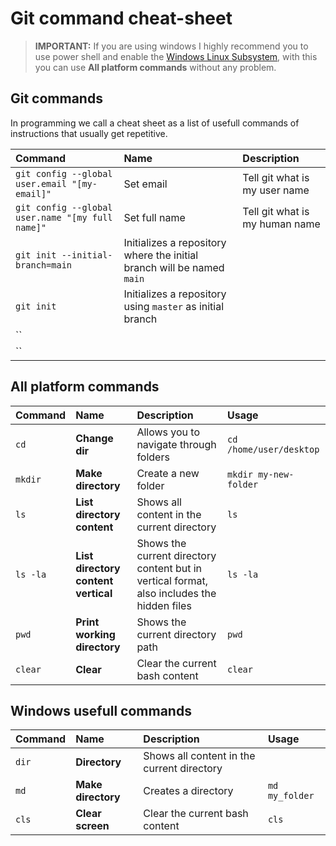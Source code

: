 # Git command cheat-sheet

> **IMPORTANT:** If you are using windows I highly recommend you to use power shell and enable the [Windows Linux Subsystem](https://learn.microsoft.com/en-us/windows/wsl/install), with this you can use **All platform commands** without any problem.

## Git commands
In programming we call a cheat sheet as a list of usefull commands of instructions that usually get repetitive.

| Command | Name | Description |
| :------ | :--- | :--------- |
|  `git config --global user.email "[my-email]"`  |  Set email  | Tell git what is my user name |
|  `git config --global user.name "[my full name]"`  |  Set full name  | Tell git what is my human name |
|  `git init --initial-branch=main`  |  Initializes a repository where the initial branch will be named `main`  |    |
|  `git init`  |  Initializes a repository using `master` as initial branch  |    |
|  ``  |    |    |
|  ``  |    |    |

## All platform commands
| Command | Name | Description | Usage |
| :------ | :--- | :--------- | :------ |
|  `cd`  |  **Change dir**  |  Allows you to navigate through folders  | `cd /home/user/desktop`
|  `mkdir`  |  **Make directory**  |  Create a new folder  | `mkdir my-new-folder` |
|  `ls`  |  **List directory content**  |  Shows all content in the current directory  | `ls` |
|  `ls -la`  |  **List directory content vertical**  |  Shows the current directory content but in vertical format, also includes the hidden files  | `ls -la` |
|  `pwd`  | **Print working directory** | Shows the current directory path | `pwd` |
|  `clear` | **Clear** | Clear the current bash content | `clear` |


## Windows usefull commands
| Command | Name | Description | Usage |
| :------ | :--- | :--------- | :----- |
|  `dir`  | **Directory**   |  Shows all content in the current directory  |  |
|  `md`  |  **Make directory**  |  Creates a directory  | `md my_folder` |
|  `cls` |  **Clear screen**  |  Clear the current bash content | `cls` |
